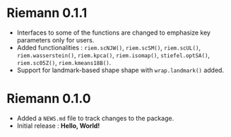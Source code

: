 # Riemann 0.1.1

* Interfaces to some of the functions are changed to emphasize key parameters only for users.
* Added functionalities : `riem.scNJW()`, `riem.scSM()`, `riem.scUL()`, `riem.wasserstein()`, `riem.kpca()`, `riem.isomap()`, `stiefel.optSA()`, `riem.sc05Z()`, `riem.kmeans18B()`.
* Support for landmark-based shape shape with `wrap.landmark()` added. 

# Riemann 0.1.0

* Added a `NEWS.md` file to track changes to the package.
* Initial release : **Hello, World!**
